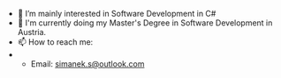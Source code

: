 - 👀 I’m mainly interested in Software Development in C#
- 🌱 I'm currently doing my Master's Degree in Software Development in Austria.
- 📫 How to reach me: 
-   - Email: simanek.s@outlook.com

